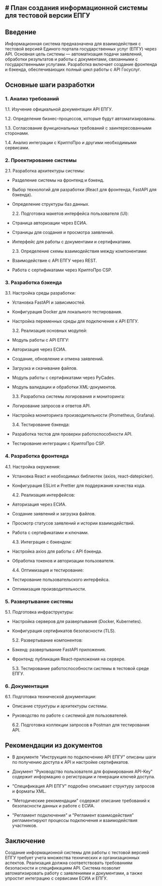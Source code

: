 ## # План создания информационной системы для тестовой версии ЕПГУ

## Введение

Информационная система предназначена для взаимодействия с тестовой версией Единого портала государственных услуг (ЕПГУ) через API. Основная цель системы — автоматизация подачи заявлений, обработки результатов и работы с документами, связанными с государственными услугами. Разработка включает создание фронтенда и бэкенда, обеспечивающих полный цикл работы с API Госуслуг.

## Основные шаги разработки

### 1. Анализ требований

1.1. Изучение официальной документации API ЕПГУ.

1.2. Определение бизнес-процессов, которые будут автоматизированы.

1.3. Согласование функциональных требований с заинтересованными сторонами.

1.4. Анализ интеграции с КриптоПро и другими необходимыми сервисами.

### 2. Проектирование системы

2.1. Разработка архитектуры системы:

- Разделение системы на фронтенд и бэкенд.

- Выбор технологий для разработки (React для фронтенда, FastAPI для бэкенда).

- Определение структуры баз данных.

  2.2. Подготовка макетов интерфейса пользователя (UI):

- Страница авторизации через ЕСИА.

- Страницы для создания и просмотра заявлений.

- Интерфейс для работы с документами и сертификатами.

  2.3. Определение схемы взаимодействия между компонентами:

- Взаимодействие с API ЕПГУ через REST.

- Работа с сертификатами через КриптоПро CSP.

<!-- - Хранение данных в базе данных. -->

### 3. Разработка бэкенда

3.1. Настройка среды разработки:

- Установка FastAPI и зависимостей.

- Конфигурация Docker для локального тестирования.

- Настройка переменных среды для подключения к API ЕПГУ.

  3.2. Реализация основных модулей:

- Модуль работы с API ЕПГУ:

- Авторизация через ЕСИА.

- Создание, обновление и отмена заявлений.

- Загрузка и скачивание файлов.

- Модуль работы с сертификатами через PyCades.

- Модуль валидации и обработки XML-документов.

  3.3. Разработка системы логирования и мониторинга:

- Логирование запросов и ответов API.

- Настройка мониторинга производительности (Prometheus, Grafana).

  3.4. Тестирование бэкенда:

- Разработка тестов для проверки работоспособности API.

- Тестирование интеграции с КриптоПро CSP.

### 4. Разработка фронтенда

4.1. Настройка окружения:

- Установка React и необходимых библиотек (axios, react-datepicker).

- Конфигурация ESLint и Prettier для поддержания качества кода.

  4.2. Реализация интерфейсов:

- Авторизация через ЕСИА.

- Создание заявлений и загрузка файлов.

- Просмотр статусов заявлений и истории взаимодействий.

- Работа с сертификатами и ключами.

  4.3. Интеграция с бэкендом:

- Настройка axios для работы с API бэкенда.

- Обработка токенов и авторизации пользователя.

  4.4. Оптимизация и тестирование:

- Тестирование пользовательского интерфейса.

- Оптимизация производительности.

### 5. Развертывание системы

5.1. Подготовка инфраструктуры:

- Настройка серверов для развертывания (Docker, Kubernetes).

- Конфигурация сертификатов безопасности (TLS).

  5.2. Развертывание компонентов:

- Бэкенд: развертывание FastAPI приложения.

- Фронтенд: публикация React-приложения на сервере.

  5.3. Тестирование работоспособности системы в тестовой среде ЕПГУ.

### 6. Документация

6.1. Подготовка технической документации:

- Описание структуры и архитектуры системы.

- Руководство по работе с системой для пользователей.

  6.2. Подготовка коллекции запросов в Postman для тестирования API.

## Рекомендации из документов

- В документе "Инструкция по подключению API ЕПГУ" описаны шаги по получению доступа к API и настройке сертификатов.

- Документ "Руководство пользователя для формирования API-Key" содержит информацию о регистрации и генерации ключей доступа.

- "Спецификация API ЕПГУ" подробно описывает структуру запросов и форматы XML.

- "Методические рекомендации" содержат описание требований к безопасности данных и работе с ЕСИА.

- "Регламент подключения" и "Регламент взаимодействия" регламентируют процессы подключения и взаимодействия участников.

## Заключение

Создание информационной системы для работы с тестовой версией ЕПГУ требует учета множества технических и организационных аспектов. Реализация должна соответствовать требованиям безопасности и спецификациям API. Система позволит автоматизировать работу с заявлениями и документами, а также упростит интеграцию с сервисами ЕСИА и ЕПГУ.
